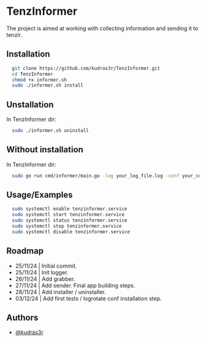 
# TenzInformer

The project is aimed at working with collecting information and sending it to tenzir.

## Installation
```bash
  git clone https://github.com/kudras3r/TenzInformer.git
  cd TenzInformer
  chmod +x informer.sh 
  sudo ./informer.sh install 
```

## Unstallation
In TenzInformer dir:
```bash
  sudo ./informer.sh uninstall
```

## Without installation
In TenzInformer dir:
```bash
  sudo go run cmd/informer/main.go -log your_log_file.log -conf your_conf_file.yaml
```


## Usage/Examples

```bash
  sudo systemctl enable tenzinformer.service
  sudo systemctl start tenzinformer.service
  sudo systemctl status tenzinformer.service
  sudo systemctl stop tenzinformer.service
  sudo systemctl disable tenzinformer.service
```

## Roadmap

- 25/11/24 | Initial commit.
- 25/11/24 | Init logger.
- 26/11/24 | Add grabber.
- 27/11/24 | Add sender. Final app building steps.
- 28/11/24 | Add installer / uninstaller.
- 03/12/24 | Add first tests / logrotate conf installation step.


## Authors

- [@kudras3r](https://www.github.com/kudras3r)

